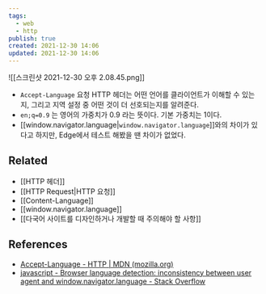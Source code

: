 ```yaml
---
tags:
  - web
  - http
publish: true
created: 2021-12-30 14:06
updated: 2021-12-30 14:06
---
```


![[스크린샷 2021-12-30 오후 2.08.45.png]]

- `Accept-Language` 요청 HTTP 헤더는 어떤 언어를 클라이언트가 이해할 수 있는지, 그리고 지역 설정 중 어떤 것이 더 선호되는지를 알려준다.
- `en;q=0.9` 는 영어의 가중치가 0.9 라는 뜻이다. 기본 가중치는 1이다.
- [[window.navigator.language|`window.navigator.language`]]와의 차이가 있다고 하지만, Edge에서 테스트 해봤을 땐 차이가 없었다.

## Related

- [[HTTP 헤더]]
- [[HTTP Request|HTTP 요청]]
- [[Content-Language]]
- [[window.navigator.language]]
- [[다국어 사이트를 디자인하거나 개발할 때 주의해야 할 사항]]

## References

- [Accept-Language - HTTP | MDN (mozilla.org)](https://developer.mozilla.org/ko/docs/Web/HTTP/Headers/Accept-Language)
- [javascript - Browser language detection: inconsistency between user agent and window.navigator.language - Stack Overflow](https://stackoverflow.com/questions/23415391/browser-language-detection-inconsistency-between-user-agent-and-window-navigato?rq=1)
